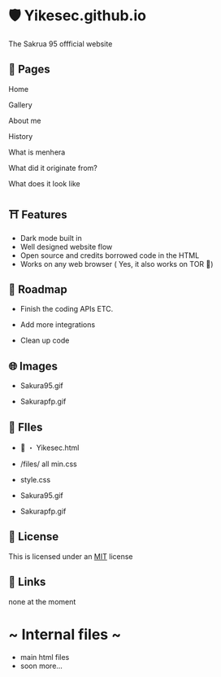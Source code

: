 

# 🛡️ Yikesec.github.io

The Sakrua 95 offficial website


## 📕 Pages

Home

Gallery

About me

History

What is menhera

What did it originate from?

What does it look like





## ⛩ Features

- Dark mode built in
- Well designed website flow
- Open source and credits borrowed code in the HTML
- Works on any web browser  ( Yes, it also works on TOR 🧅)

## 🚧 Roadmap

- Finish the coding APIs ETC.

- Add more integrations

- Clean up code


## 🌐 Images 

 - Sakura95.gif

 -  Sakurapfp.gif
 
## 🧰 FIles

 - 🌴 ・ Yikesec.html

 - /files/ all min.css

 - style.css
  

 - Sakura95.gif

 -  Sakurapfp.gif
## 📜 License

This is licensed under an 
[MIT](https://choosealicense.com/licenses/mit/) license


## 📎 Links
none at the moment

# ~ Internal files ~
- main html files
- soon more...

#

